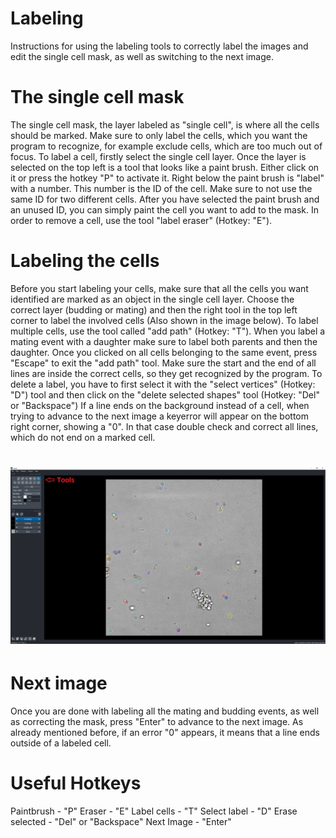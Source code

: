 # Labeling

Instructions for using the labeling tools to correctly label the images and edit the single cell mask, as well as switching to the next image.

# The single cell mask

The single cell mask, the layer labeled as "single cell", is where all the cells should be marked. 
Make sure to only label the cells, which you want the program to recognize, for example exclude cells, which are too much out of focus.
To label a cell, firstly select the single cell layer. Once the layer is selected on the top left is a tool that looks like a paint brush. Either click on it or press the hotkey "P" to activate it.
Right below the paint brush is "label" with a number. This number is the ID of the cell. Make sure to not use the same ID for two different cells.
After you have selected the paint brush and an unused ID, you can simply paint the cell you want to add to the mask.
In order to remove a cell, use the tool "label eraser" (Hotkey: "E").

# Labeling the cells

Before you start labeling your cells, make sure that all the cells you want identified are marked as an object in the single cell layer.
Choose the correct layer (budding or mating) and then the right tool in the top left corner to label the involved cells (Also shown in the image below).
To label multiple cells, use the tool called "add path" (Hotkey: "T"). When you label a mating event with a daughter make sure to label both parents and then the daughter. Once you clicked on all cells belonging to the same event, press "Escape" to exit the "add path" tool.
Make sure the start and the end of all lines are inside the correct cells, so they get recognized by the program.
To delete a label, you have to first select it with the "select vertices" (Hotkey: "D") tool and then click on the "delete selected shapes" tool (Hotkey: "Del" or "Backspace")
If a line ends on the background instead of a cell, when trying to advance to the next image a keyerror will appear on the bottom right corner, showing a "0". In that case double check and correct all lines, which do not end on a marked cell.

# ![Screenshot](imgs/Tools.png)

# Next image 
Once you are done with labeling all the mating and budding events, as well as correcting the mask, press "Enter" to advance to the next image.
As already mentioned before, if an error "0" appears, it means that a line ends outside of a labeled cell.


# Useful Hotkeys

Paintbrush      - "P"
Eraser          - "E"
Label cells     - "T"
Select label    - "D"
Erase selected  - "Del" or "Backspace"
Next Image      - "Enter"